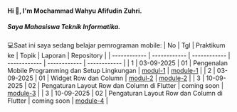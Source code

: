 #### Hi 👋, I'm Mochammad Wahyu Afifudin Zuhri. 
##### Saya Mahasiswa Teknik Informatika.

💻Saat ini saya sedang belajar pemrograman mobile:
| No  | Tgl  | Praktikum ke  | Topik  | Laporan | Repository |
| ------------ | ------------ | ------------ | ------------ | ------------ | ------------ | 
|  1 | 03-09-2025  | 01  | Pengenalan Mobile Programming dan Setup Lingkungan  | [modul-1](https://docs.google.com/document/d/1aVRJTNYvTpJY1oBlYQX1pxzbSQFfJ98n/edit?usp=sharing&ouid=104944616880503288967&rtpof=true&sd=true "Modul-1") | [module-1](https://github.com/afifdnz/mobile-practicum-module-1 "program-module-1") |
|  2 | 03-09-2025  | 01  | Widget Row dan Column  | [modul-2](https://drive.google.com/file/d/1dNiOXGEjN2okjy5jZKwLnRnzejAlS0DY/view?usp=sharing "Modul-2") | [module-2](https://github.com/afifdnz/mobile-practicum-module-2 "program-module-2") |
|  3 | 10-09-2025  | 02  | Pengaturan Layout Row dan Column di Flutter  | coming soon | [module-3](https://github.com/afifdnz/mobile-practicum-module-3 "program-module-3") |
|  3 | 10-09-2025  | 02  | Pengaturan Layout Row dan Column di Flutter  | coming soon | [module-4](https://github.com/afifdnz/mobile-practicum-module-4 "program-module-4") |


